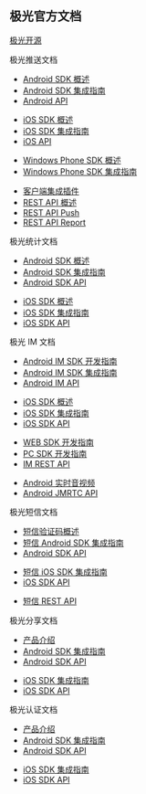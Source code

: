<div class="container">

<div class="row"><h2>极光官方文档</h2></div>

<div class="row">
<!-- <div class="col-sm-6 col-md-3">
<a href="http://community.jiguang.cn/" target="_blank">
    <div class="thumbnail">
        <i class="fa fa-users fa-4x" aria-hidden="true"></i>
        <div class="caption"><p>极光社区</p></div>
    </div>
</a>
</div>
<div class="col-sm-6 col-md-3">
<a href="http://blog.jiguang.cn/" target="_blank">
    <div class="thumbnail">
    <i class="fa fa-comments fa-4x" aria-hidden="true"></i>
        <div class="caption"><p>极光博客</p></div>
    </div>
</a>
</div>
<div class="col-sm-6 col-md-3">
<a href="http://community.jiguang.cn/t/topic/6568" target="_blank">
    <div class="thumbnail">
    <i class="fa fa-video-camera fa-4x" aria-hidden="true"></i>
        <div class="caption"><p>视频教程</p></div>
    </div>
</a>
</div> -->
<div class="col-sm-12 col-md-12">
<a href="https://github.com/jpush" target="_blank">
    <div class="thumbnail">
    <i class="fa fa-github fa-4x" aria-hidden="true"></i>
        <div class="caption"><p>极光开源</p></div>
    </div>
</a>
</div>
</div>

<div class="row">
<div class="panel panel-default">
<div class="panel-heading">极光推送文档</div>
<div class="panel-body">
    <ul>
    <li><a href="/jpush/client/Android/android_sdk/">Android SDK 概述</a></li>
    <li><a href="/jpush/client/Android/android_guide/">Android SDK 集成指南</a></li>
    <li><a href="/jpush/client/Android/android_api/">Android API</a></li>
    </ul>
    <ul>
    <li><a href="/jpush/client/iOS/ios_sdk/">iOS SDK 概述</a></li>
    <li><a href="/jpush/client/iOS/ios_guide_new/">iOS SDK 集成指南</a></li>
    <li><a href="/jpush/client/iOS/ios_api/">iOS API</a></li>
    </ul>
    <ul>
    <li><a href="/jpush/client/WindowsPhone/winphone_sdk/">Windows Phone SDK 概述</a></li>
    <li><a href="/jpush/client/WindowsPhone/winphone_guide/">Windows Phone SDK 集成指南</a></li>
    </ul>
    <ul>
    <li><a href="/jpush/client/client_plugins/">客户端集成插件</a></li>
    <li><a href="/jpush/server/push/server_overview/">REST API 概述</a></li>
    <li><a href="/jpush/server/push/rest_api_v3_push/">REST API Push</a></li>
    <li><a href="/jpush/server/push/rest_api_v3_report/">REST API Report</a></li>
    </ul>
</div>
</div>
</div>

<div class="row">
<div class="panel panel-default">
<div class="panel-heading">极光统计文档</div>
<div class="panel-body">
    <ul>
    <li><a href="/janalytics/client/android_sdk/">Android SDK 概述</a></li>
    <li><a href="/janalytics/client/android_guide/">Android SDK 集成指南</a></li>
    <li><a href="/janalytics/client/android_api/">Android SDK API</a></li>
    </ul>
    <ul>
    <li><a href="/janalytics/client/ios_sdk/">iOS SDK 概述</a></li>
    <li><a href="/janalytics/client/ios_guide/">iOS SDK 集成指南</a></li>
    <li><a href="/janalytics/client/ios_api/">iOS SDK API</a></li>
    </ul>
</div>
</div>
</div>

<div class="row">
<div class="panel panel-default">
<div class="panel-heading">极光 IM 文档</div>
<div class="panel-body">
    <ul>
    <li><a href="/jmessage/client/im_sdk_android/">Android IM SDK 开发指南</a></li>
    <li><a href="/jmessage/client/jmessage_android_guide/">Android IM SDK 集成指南</a></li>
    <li><a href="https://docs.jiguang.cn/jmessage/client/im_android_api_docs/">Android IM API</a></li>
    </ul>
    <ul>
    <li><a href="/jmessage/client/im_sdk_ios/">iOS SDK 概述</a></li>
    <li><a href="/jmessage/client/jmessage_ios_guide/">iOS SDK 集成指南</a></li>
    <li><a href="https://docs.jiguang.cn/jmessage/client/jmessage_ios_appledoc_html/">iOS SDK API</a></li>
    </ul>
    <ul>
    <li><a href="/jmessage/client/im_sdk_js/">WEB SDK 开发指南</a></li>
	<li><a href="/jmessage/client/im_sdk_win/">PC SDK 开发指南</a></li>
    <li><a href="/jmessage/server/rest_api_im/">IM REST API</a></li>
    </ul>
	<ul>
	<li><a href="/jmessage/client/im_jmrtc_android/">Android 实时音视频</a></li>
	<li><a href="/jmessage/client/im_jmrtc_android_api_docs/">Android JMRTC API</a></li>
	</ul>
</div>
</div>
</div>

<div class="row">
<div class="panel panel-default">
<div class="panel-heading">极光短信文档</div>
<div class="panel-body">
    <ul>
    <li><a href="/jsms/guideline/JSMS_guide/">短信验证码概述</a></li>
    <li><a href="/jsms/client/Android/android_guide/">短信 Android SDK 集成指南</a></li>
    <li><a href="/jsms/client/Android/android_api/">Android SDK API</a></li>
    </ul>
    <ul>
    <li><a href="/jsms/client/iOS/ios_guide/">短信 iOS SDK 集成指南</a></li>
    <li><a href="/jsms/client/iOS/ios_api/">iOS SDK API</a></li>
    </ul>
    <ul>
    <li><a href="/jsms/server/rest_api_jsms/">短信 REST API</a></li>
    </ul>
</div>
</div>
</div>

<div class="row">
<div class="panel panel-default">
<div class="panel-heading">极光分享文档</div>
<div class="panel-body">
    <ul>
    <li><a href="/jshare/guideline/intro/">产品介绍</a></li>
    <li><a href="/jshare/client/Android/android_sdk/">Android SDK 集成指南</a></li>
    <li><a href="/jshare/client/Android/android_api/">Android SDK API</a></li>
    </ul>
    <ul>
    <li><a href="/jshare/client/iOS/ios_sdk/">iOS SDK 集成指南</a></li>
    <li><a href="/jshare/client/iOS/ios_api/">iOS SDK API</a></li>
    </ul>
</div>
</div>
</div>

<div class="row">
<div class="panel panel-default">
<div class="panel-heading">极光认证文档</div>
<div class="panel-body">
    <ul>
    <li><a href="/jverification/guideline/intro/">产品介绍</a></li>
    <li><a href="/jverification/client/android_sdk/">Android SDK 集成指南</a></li>
    <li><a href="/jverification/client/android_api/">Android SDK API</a></li>
    </ul>
    <ul>
    <li><a href="/jverification/client/ios_sdk/">iOS SDK 集成指南</a></li>
    <li><a href="/jverification/client/ios_api/">iOS SDK API</a></li>
    </ul>
</div>
</div>
</div>

</div>
